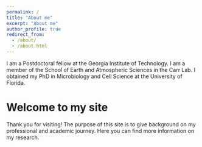 ```yaml
---
permalink: /
title: "About me"
excerpt: "About me"
author_profile: true
redirect_from: 
  - /about/
  - /about.html
---
```


I am a Postdoctoral fellow at the Georgia Institute of Technology. I am a member of the School of Earth and Atmospheric Sciences in the Carr Lab. I obtained my PhD in Microbiology and Cell Science at the University of Florida. 

Welcome to my site
======
Thank you for visiting! 
The purpose of this site is to give background on my professional and academic journey. Here you can find more information on my research.
